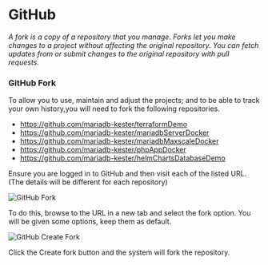 # GitHub

_A fork is a copy of a repository that you manage. Forks let you make changes to a project without affecting the
original repository. You can fetch updates from or submit changes to the original repository with pull requests._

### GitHub Fork

To allow you to use, maintain and adjust the projects; and to be able to track your own history,you will need to fork
the following repositories.

- https://github.com/mariadb-kester/terraformDemo
- https://github.com/mariadb-kester/mariadbServerDocker
- https://github.com/mariadb-kester/mariadbMaxscaleDocker
- https://github.com/mariadb-kester/phpAppDocker
- https://github.com/mariadb-kester/helmChartsDatabaseDemo

Ensure you are logged in to GitHub and then visit each of the listed URL. (The details will be different for each
repository)

![GitHub Fork](../../images/github/GH_fork.png)

To do this, browse to the URL in a new tab and select the fork option. You will be given some options, keep them as
default.

![GitHub Create Fork](../../images/github/GH_create_fork.png)

Click the Create fork button and the system will fork the repository.